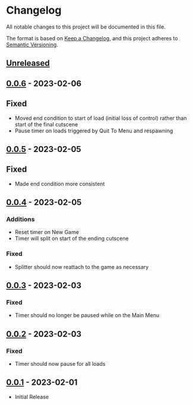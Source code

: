 # Changelog

All notable changes to this project will be documented in this file.

The format is based on [Keep a Changelog](https://keepachangelog.com/en/1.0.0/),
and this project adheres to [Semantic Versioning](https://semver.org/spec/v2.0.0.html).

## [Unreleased]

## [0.0.6] - 2023-02-06

## Fixed

- Moved end condition to start of load (initial loss of control) rather than start of the final cutscene
- Pause timer on loads triggered by Quit To Menu and respawning

## [0.0.5] - 2023-02-05

## Fixed

- Made end condition more consistent

## [0.0.4] - 2023-02-05

### Additions

- Reset timer on New Game
- Timer will split on start of the ending cutscene

### Fixed

- Splitter should now reattach to the game as necessary

## [0.0.3] - 2023-02-03

### Fixed

- Timer should no longer be paused while on the Main Menu

## [0.0.2] - 2023-02-03

### Fixed

- Timer should now pause for all loads

## [0.0.1] - 2023-02-01

- Initial Release

[unreleased]: https://github.com/SquareMan/cosmic-shake-auto-splitter/compare/v0.0.6...HEAD
[0.0.6]: https://github.com/SquareMan/cosmic-shake-auto-splitter/releases/tag/v0.0.6
[0.0.5]: https://github.com/SquareMan/cosmic-shake-auto-splitter/releases/tag/v0.0.5
[0.0.4]: https://github.com/SquareMan/cosmic-shake-auto-splitter/releases/tag/v0.0.4
[0.0.3]: https://github.com/SquareMan/cosmic-shake-auto-splitter/releases/tag/v0.0.3
[0.0.2]: https://github.com/SquareMan/cosmic-shake-auto-splitter/releases/tag/v0.0.2
[0.0.1]: https://github.com/SquareMan/cosmic-shake-auto-splitter/releases/tag/v0.0.1
